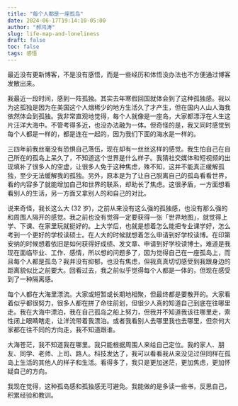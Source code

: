 ```yaml
---
title: "每个人都是一座孤岛"
date: 2024-06-17T19:14:10-05:00
author: "郝鸿涛"
slug: life-map-and-loneliness
draft: false
toc: false
tags: 感悟
---
```

最近没有更新博客，不是没有感悟，而是一些经历和体悟没办法也不方便通过博客发散出来。

我最近一段时间，感到一阵孤独。其实去年寒假回国就体会到了这种孤独感。我以为这孤独是因为在美国这个人烟稀少的地方生活久了才产生，但在国内人山人海我依然体会到孤独。我非常直观地觉得，每个人就像是一座岛，大家都漂浮在人生这片汪洋大海中。不管考得多近，也没办法融为一体。但奇怪的是，我又同时感觉到每个人都是一样的，都是连在一起的，因为我们下面的海水是一样的。

三四年前我丝毫没有恐惧自己落伍，现在却有一丝丝这样的感觉。我生怕自己在自己所在的孤岛上呆久了，不知道这个世界是什么样子。我猜社交媒体和短视频的出现填补了很多人的空虚，让很多人免于这种焦虑，殊不知，这并不能真正缓解孤独，至少无法缓解我的孤独。另外，原本是为了让自己脱离自己的孤岛看看世界，看的内容多了就能增加自己和世界的联系，却助长了焦虑。这很矛盾，一方面想看看别人的生活，另一方面又拿别人的和自己的对比。

说来奇怪，我长这么大 (32 岁)，之前从来没有这么强的孤独感，也没有那么强的和周围人隔开的感觉。我之前也没有觉得一定要获得一张「世界地图」，就觉得上学、下课、在家里玩就挺好的。上大学后，也就是想着怎么能把专业课学好，怎么考到一个更好的学校读硕士。在人大的时候就想着怎么申请到好学校读博。在印第安纳的时候想着依旧是如何获得好成绩、发文章、申请到好学校读博士。难道是我现在面临毕业、工作、感情，所以想的问题多了，因为觉得自己在一座孤岛上，而且每个人都是孤岛？我并没有抑郁，也没有焦虑，但我真真切切感受到我跟身边的距离貌似比之前要大。回看过去，我之前似乎觉得每个人都是一体的，但现在感受到了一种隔离感。

每个人都在大海里漂流。大家或短暂或长期地相聚，但最终都是要散开的。大家看着似乎都很努力，很多人都在拼了命往前划，但很少人真的知道自己到底在往哪里走。我在大海中漂泊，我在自己孤岛之船上努力，但我并不知道我该往哪里走，索性闭上眼睛瞎走，让洋流带着我漂泊。或者我看别人去哪里我也去哪里，但奈何大家都在往不同的方向走，我不知道跟谁。

大海苍茫，我不知道我在哪里。我只能根据周围人来给自己定位。我的家人、朋友、同学、老师、上司、路人。科技发达了，我可以看看我从来没见过但同样在孤岛上生活的其他人的样子和生活。看得多了，我只是更加迷茫，更加焦虑，更加怀疑自己的方向。

我现在觉得，这种孤岛感和孤独感无可避免。我能做的是多读一些书，反思自己，积累经验和教训。